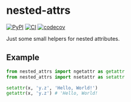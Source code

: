 # nested-attrs

[![PyPI](https://img.shields.io/pypi/v/nested-attrs)](https://pypi.org/project/nested-attrs/)
[![CI](https://github.com/spenserblack/nested-attrs/actions/workflows/ci.yml/badge.svg)](https://github.com/spenserblack/nested-attrs/actions/workflows/ci.yml)
[![codecov](https://codecov.io/gh/spenserblack/nested-attrs/branch/main/graph/badge.svg?token=XT5zP9lhqm)](https://codecov.io/gh/spenserblack/nested-attrs)

Just some small helpers for nested attributes.

## Example

```python
from nested_attrs import ngetattr as getattr
from nested_attrs import nsetattr as setattr

setattr(x, 'y.z', 'Hello, World!')
getattr(x, 'y.z') # 'Hello, World!
```
